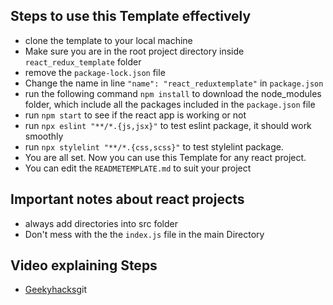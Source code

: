 ## Steps to use this Template effectively

- clone the template to your local machine
- Make sure you are in the root project directory inside `react_redux_template` folder
- remove the `package-lock.json` file
- Change the name in line `"name": "react_reduxtemplate"` in `package.json`
- run the following command `npm install` to download the node_modules folder, which include all the packages included in the `package.json` file
- run `npm start` to see if the react app is working or not
- run `npx eslint "**/*.{js,jsx}"` to test eslint package, it should work smoothly
- run `npx stylelint "**/*.{css,scss}"` to test stylelint package.
- You are all set. Now you can use this Template for any react project.
- You can edit the `READMETEMPLATE.md` to suit your project

## Important notes about react projects
- always add directories into src folder
- Don't mess with the the `index.js` file in the main Directory 

## Video explaining Steps

- [Geekyhacks](https://youtu.be/7Dpe_IZ06-I)git 

